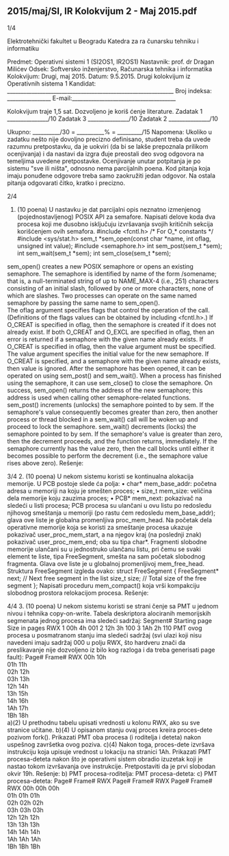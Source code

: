 2015/maj/SI, IR Kolokvijum 2 - Maj 2015.pdf
--------------------------------------------------------------------------------


1/4 
 
Elektrotehnički fakultet u Beogradu 
Katedra za ra
čunarsku tehniku i informatiku 
 
Predmet: Operativni sistemi 1 (SI2OS1, IR2OS1) 
Nastavnik:   prof. dr Dragan Milićev 
Odsek: Softversko inženjerstvo, Računarska tehnika i informatika 
Kolokvijum: Drugi, maj 2015. 
Datum: 9.5.2015. 
Drugi kolokvijum iz Operativnih sistema 1 
Kandidat:
     _____________________________________________________________ 
Broj indeksa: ________________  E-mail:______________________________________ 
 
Kolokvijum traje 1,5 sat. Dozvoljeno je koriš
ćenje literature. 
Zadatak 1 _______________/10   Zadatak 3 _______________/10 
Zadatak 2 _______________/10    
 
Ukupno: __________/30 = __________% = _________/15 
Napomena:    Ukoliko  u  zadatku  nešto  nije  dovoljno  precizno  definisano,  student  treba  da 
uvede razumnu pretpostavku, da je uokviri (da bi se lakše prepoznala prilikom ocenjivanja) i 
da  nastavi  da  izgra
đuje  preostali  deo  svog  odgovora  na  temeljima  uvedene  pretpostavke. 
Ocenjivanje  unutar  potpitanja  je  po  sistemu  "sve  ili  ništa",  odnosno  nema  parcijalnih  poena. 
Kod  pitanja  koja  imaju  ponuđene  odgovore  treba samo  zaokružiti  jedan  odgovor.  Na  ostala 
pitanja odgovarati čitko, kratko i precizno. 
 

2/4 
1. (10 poena) 
U  nastavku  je  dat  parcijalni  opis  neznatno  izmenjenog  (pojednostavljenog)  POSIX  API  za 
semafore.  Napisati  delove  koda  dva  procesa  koji  me
đusobno  isključuju  izvršavanja  svojih 
kritičnih sekcija korišćenjem ovih semafora. 
#include <fcntl.h> 
/* For O_* constants */ 
#include <sys/stat.h> 
sem_t *sem_open(const char *name, int oflag, unsigned int value); 
#include <semaphore.h> 
int sem_post(sem_t *sem); 
int sem_wait(sem_t *sem); 
int sem_close(sem_t *sem);
 
sem_open() creates a new POSIX semaphore or opens an existing semaphore. The semaphore 
is  identified  by  name  of  the  form  /somename;  that  is,  a  null-terminated  string  of  up  to 
NAME_MAX-4  (i.e.,  251)  characters  consisting  of  an initial  slash,  followed  by  one  or  more 
characters,  none  of  which  are  slashes.  Two  processes  can  operate  on  the  same  named 
semaphore by passing the same name to sem_open().  
The  oflag  argument  specifies  flags  that  control  the  operation  of  the  call.  (Definitions  of  the 
flags values can be obtained by including <fcntl.h>.) If O_CREAT is specified in oflag, then 
the  semaphore  is  created  if  it  does  not  already  exist.  If  both  O_CREAT  and  O_EXCL  are 
specified  in  oflag,  then  an  error  is  returned  if  a semaphore  with  the  given  name  already 
exists. 
If  O_CREAT  is  specified  in  oflag,  then  the  value  argument  must  be  specified.  The  value 
argument  specifies  the  initial  value  for  the  new  semaphore.  If  O_CREAT  is  specified,  and  a 
semaphore with the given name already exists, then value is ignored. 
After the semaphore has been opened, it can be operated on using sem_post() and sem_wait(). 
When  a  process  has  finished  using  the  semaphore,  it  can  use  sem_close()  to  close  the 
semaphore. 
On success, sem_open() returns the address of the new semaphore; this address is used when 
calling other semaphore-related functions. 
sem_post()  increments  (unlocks)  the  semaphore  pointed  to  by  sem.  If  the  semaphore's  value 
consequently  becomes  greater  than  zero,  then  another  process  or  thread  blocked  in  a 
sem_wait() call will be woken up and proceed to lock the semaphore. 
sem_wait()  decrements  (locks)  the  semaphore  pointed  to  by  sem.  If  the  semaphore's  value  is 
greater than zero, then the decrement proceeds, and the function returns, immediately. If the 
semaphore currently has the value zero, then the call blocks until either it becomes possible to 
perform the decrement (i.e., the semaphore value rises above zero). 
Rešenje: 

3/4 
2. (10 poena) 
U nekom sistemu koristi se kontinualna alokacija memorije. U PCB postoje slede
ća polja: 
• char* mem_base_addr: početna adresa u memoriji na koju je smešten proces; 
• size_t mem_size: veličina dela memorije koju zauzima proces; 
• PCB* mem_next: pokazivač na sledeći u listi procesa; PCB procesa su ulančani u ovu 
listu   po   redosledu   njihovog   smeštanja   u   memoriji   (po   rastu
ćem   redosledu 
mem_base_addr); glava ove liste je globalna promenljiva proc_mem_head. 
Na početak dela operativne memorije koja se koristi za smeštanje procesa ukazuje pokazivač 
user_proc_mem_start, a na njegov kraj (na poslednji znak) pokazivač user_proc_mem_end; 
oba su tipa char*. 
Fragmenti  slobodne  memorije  ulančani  su  u  jednostruko  ulančanu  listu,  pri čemu  se  svaki 
element  te  liste,  tipa 
FreeSegment,  smešta  na  sam  početak  slobodnog  fragmenta.  Glava  ove 
liste je u globalnoj promenljivoj mem_free_head. Struktura FreeSegment izgleda ovako: 
struct FreeSegment { 
  FreeSegment* next;  // Next free segment in the list 
  size_t size; // Total size of the free segment 
}; 
Napisati  proceduru mem_compact()  koja  vrši  kompakciju  slobodnog  prostora  relokacijom 
procesa. 
Rešenje: 

4/4 
3. (10 poena) 
U  nekom  sistemu  koristi  se  strani
čenje  sa  PMT  u  jednom  nivou  i  tehnika copy-on-write. 
Tabela deskriptora alociranih memorijskih segmenata jednog procesa ima sledeći sadržaj: 
Segment#    Starting page    Size in pages   RWX 
1 00h 4h 001 
2 12h 3h 100 
3 1Ah 2h 110 
PMT  ovog  procesa  u  posmatranom  stanju  ima  sledeći  sadržaj  (svi  ulazi  koji  nisu  navedeni 
imaju  sadržaj  000  u  polju RWX,  što  hardveru  znači  da  preslikavanje  nije  dozvoljeno  iz  bilo 
kog razloga i da treba generisati page fault): 
Page#   Frame#    RWX 
00h 10h  
01h 11h  
02h 12h  
03h 13h  
12h 14h  
13h 15h  
14h 16h  
1Ah 17h  
1Bh 18h  
a)(2)    U prethodnu tabelu upisati vrednosti u kolonu RWX, ako su sve stranice učitane. 
b)(4)    U  opisanom  stanju  ovaj  proces  kreira  proces-dete  pozivom 
fork().  Prikazati  PMT 
oba procesa (i roditelja i deteta) nakon uspešnog završetka ovog poziva. 
c)(4)    Nakon  toga,  proces-dete  izvršava  instrukciju koja  upisuje  vrednost  u  lokaciju  na 
stranici  1Ah.  Prikazati  PMT  procesa-deteta  nakon  što  je  operativni  sistem  obradio  izuzetak 
koji je nastao tokom izvršavanja ove instrukcije. Pretpostaviti da je prvi slobodan okvir 19h. 
Rešenje: 
b) PMT procesa-roditelja: PMT procesa-deteta: c) PMT procesa-deteta: 
Page#   Frame#    RWX    Page#    Frame#    RWX
  Page#    Frame#   RWX 
00h    00h    00h   
01h    01h    01h   
02h    02h    02h   
03h    03h    03h   
12h    12h    12h   
13h    13h    13h   
14h    14h    14h   
1Ah    1Ah    1Ah   
1Bh    1Bh    1Bh   
 
